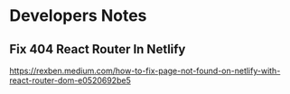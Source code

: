 # Developers Notes

## Fix 404 React Router In Netlify

https://rexben.medium.com/how-to-fix-page-not-found-on-netlify-with-react-router-dom-e0520692be5
